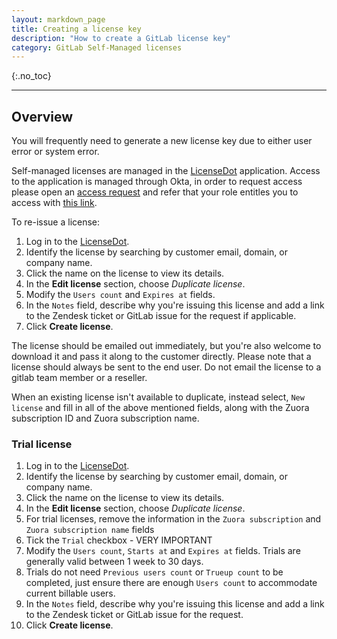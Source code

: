 ```yaml
---
layout: markdown_page
title: Creating a license key
description: "How to create a GitLab license key"
category: GitLab Self-Managed licenses
---
```


{:.no_toc}

----

## Overview

You will frequently need to generate a new license key due to either user error or system error.

Self-managed licenses are managed in the [LicenseDot](https://license.gitlab.com) application.
Access to the application is managed through Okta, in order to request access please open an [access request](https://gitlab.com/gitlab-com/team-member-epics/access-requests/-/issues/new?issuable_template=Individual_Bulk_Access_Request)
and refer that your role entitles you to access with
[this link](https://gitlab.com/gitlab-com/team-member-epics/access-requests/-/blob/master/.gitlab/issue_templates/role_baseline_access_request_tasks/department_customer_support/role_support_engineer.md).

To re-issue a license:

1. Log in to the [LicenseDot](https://license.gitlab.com).
1. Identify the license by searching by customer email, domain, or company name.
1. Click the name on the license to view its details.
1. In the **Edit license** section, choose _Duplicate license_.
1. Modify the `Users count` and `Expires at` fields.
1. In the `Notes` field, describe why you're issuing this license and add a link
   to the Zendesk ticket or GitLab issue for the request if applicable.
1. Click **Create license**.

The license should be emailed out immediately, but you're also welcome to download it and pass it along to the customer directly. Please note that a license should always be sent to the end user. Do not email the license to a gitlab team member or a reseller.

When an existing license isn't available to duplicate, instead select,
`New license` and fill in all of the above mentioned fields, along with the
Zuora subscription ID and Zuora subscription name.

### Trial license

1. Log in to the [LicenseDot](https://license.gitlab.com).
1. Identify the license by searching by customer email, domain, or company name.
1. Click the name on the license to view its details.
1. In the **Edit license** section, choose _Duplicate license_.
1. For trial licenses, remove the information in the `Zuora subscription` and `Zuora subscription name` fields
1. Tick the `Trial` checkbox - VERY IMPORTANT
1. Modify the `Users count`, `Starts at` and `Expires at` fields. Trials are generally valid between 1 week to 30 days. 
1. Trials do not need `Previous users count` or `Trueup count` to be completed, just ensure there are enough `Users count` to accommodate current billable users. 
1. In the `Notes` field, describe why you're issuing this license and add a link
   to the Zendesk ticket or GitLab issue for the request.
1. Click **Create license**.
